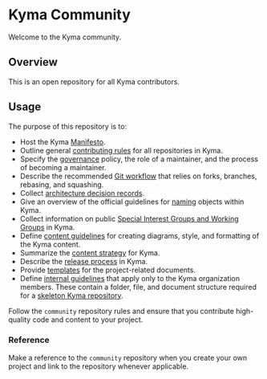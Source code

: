 # Kyma Community

Welcome to the Kyma community.

## Overview

This is an open repository for all Kyma contributors.

## Usage

The purpose of this repository is to:

- Host the Kyma [Manifesto](https://kyma-project.github.io/community/).
- Outline general [contributing rules](CONTRIBUTING.md) for all repositories in Kyma.
- Specify the [governance](governance.md) policy, the role of a maintainer, and the process of becoming a maintainer.
- Describe the recommended [Git workflow](git-workflow.md) that relies on forks, branches, rebasing, and squashing.
- Collect [architecture decision records](/architecture-decision-records).
- Give an overview of the official guidelines for [naming](/guidelines/naming.md) objects within Kyma.
- Collect information on public [Special Interest Groups and Working Groups](sig-and-wg/README.md) in Kyma.
- Define [content guidelines](/guidelines/content-guidelines) for creating diagrams, style, and formatting of the Kyma content.
- Summarize the [content strategy](guidelines/content-guidelines/content-strategy.md) for Kyma.
- Describe the [release process](/guidelines/releases) in Kyma.
- Provide [templates](/guidelines/templates) for the project-related documents.
- Define [internal guidelines](/guidelines/internal-guidelines) that apply only to the Kyma organization members. These contain a folder, file, and document structure required for a [skeleton Kyma repository](/guidelines/internal-guidelines/repository-template).

Follow the `community` repository rules and ensure that you contribute high-quality code and content to your project.

### Reference

Make a reference to the `community` repository when you create your own project and link to the repository whenever applicable.
